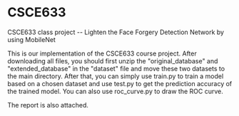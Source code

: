 # CSCE633
CSCE633 class project -- Lighten the Face Forgery Detection Network by using MobileNet

This is our implementation of the CSCE633 course project. After downloading all files, you should first unzip the "original_database" and "extended_database" in the "dataset" file and move these two datasets to the main directory. After that, you can simply use train.py to train a model based on a chosen dataset and use test.py to get the prediction accuracy of the trained model. You can also use roc_curve.py to draw the ROC curve.

The report is also attached.

